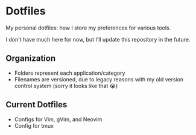 # Dotfiles

My personal dotfiles: how I store my preferences for various tools.

I don't have much here for now, but I'll update this repository in the future.

## Organization

- Folders represent each application/category
- Filenames are versioned, due to legacy reasons with my old version control system (sorry it looks like that :sob:)

## Current Dotfiles

- Configs for Vim, gVim, and Neovim
- Config for tmux
